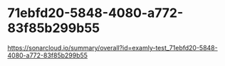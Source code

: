 # 71ebfd20-5848-4080-a772-83f85b299b55
https://sonarcloud.io/summary/overall?id=examly-test_71ebfd20-5848-4080-a772-83f85b299b55
